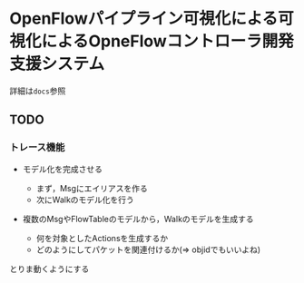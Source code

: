# OpenFlowパイプライン可視化による可視化によるOpneFlowコントローラ開発支援システム

詳細は`docs`参照


## TODO

### トレース機能

* モデル化を完成させる
    * まず，Msgにエイリアスを作る
    * 次にWalkのモデル化を行う

* 複数のMsgやFlowTableのモデルから，Walkのモデルを生成する
    * 何を対象としたActionsを生成するか
    * どのようにしてパケットを関連付けるか(=> objidでもいいよね)

とりま動くようにする